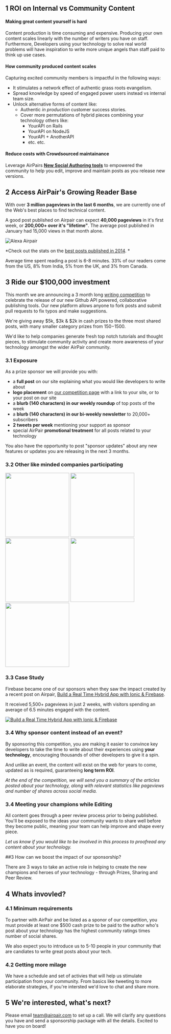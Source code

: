 ## 1 ROI on Internal vs Community Content

#### Making great content yourself is hard ####

Content production is time consuming and expensive. Producing your own content scales linearly with the number of writers you have on staff. Furthermore, Developers using your technology to solve real world problems will have inspiration to write more unique angels than staff paid to think up use cases.

#### How community produced content scales ####

Capturing excited community members is impactful in the following ways:

- It stimulates a network effect of authentic grass roots evangelism.
- Spread knowledge by speed of engaged power users instead vs internal team size.
- Unlock alternative forms of content like:
  - Authentic *in production* customer success stories.
  - Cover more permutations of hybrid pieces combining your technology others like:
    - YourAPI on Rails
    - YourAPI on NodeJS
    - YourAPI + AnotherAPI
    - etc. etc.

#### Reduce costs with Crowdsourced  maintainance ####

Leverage AirPairs **[New Social Authoring tools](//airpair.com/preview/draft/jk-git-authoring-annoucement)** to empowered the community to help you edit, improve and maintain posts as you release new versions.

## 2 Access AirPair's Growing Reader Base

With over **3 million pageviews in the last 6 months**, we are currently one of the Web's best places to find technical content.

A good post published on Airpair can expect **40,000 pageviews** in it's first week, or **200,000+ over it's "lifetime"**. The average post published in January had 15,000 views in that month alone.

![Alexa Airpair](//imgur.com/lCnq538.png)

*Check out the stats on the [best posts published in 2014](//airpair.com/top-posts-on-airpair-in-2014). *

Average time spent reading a post is 6-8 minutes. 33% of our readers come from the US, 8% from India, 5% from the UK, and 3% from Canada. 

## 3 Ride our $100,000 investment

This month we are announcing a 3 month long [writing competition](//airpair.com/100k-writing-competition) to celebrate the release of our new Github API powered, collaborative publishing tools. Our new platform allows anyone to fork posts and submit pull requests to fix typos and make suggestions.

We're giving away $5k, $3k & $2k in cash prizes to the three most shared posts, with many smaller category prizes from $150-$1500.

We'd like to help companies generate fresh top notch tutorials and thought pieces, to stimulate community activity and create more awareness of your technology amongst the wider AirPair community. 

### 3.1 Exposure

As a prize sponsor we will provide you with: 
- a **full post** on our site explaining what you would like developers to write about
- **logo placement** on [our competition page](//airpair.com/100k-writing-competition) with a link to your site, or to your post on our site
- a **blurb (140 characters) in our weekly roundup** of top posts of the week
- a **blurb (140 characters) in our bi-weekly newsletter** to 20,000+ subscribers
- **2 tweets per week** mentioning your support as sponsor
- special AirPair **promotional treatment** for all posts related to your technology

You also have the opportunity to post "sponsor updates" about any new features or updates you are releasing in the next 3 months. 


### 3.2 Other like minded companies participating

<img src="/static/img/pages/postscomp/logo-firebase.png" style="width:200px" />
<img src="/static/img/pages/postscomp/logo-pubnub.png" style="width:200px" />
<img src="/static/img/pages/postscomp/logo-rethinkdb.png" style="width:200px" />
<img src="/static/img/pages/postscomp/logo-coreos.png" style="width:200px" />
<img src="/static/img/pages/postscomp/logo-keen-io.png" style="width:200px" />

### 3.3 Case Study

Firebase became one of our sponsors when they saw the impact created by a recent post on Airpair, [Build a Real Time Hybrid App with Ionic & Firebase](https://www.airpair.com/angularjs/posts/build-a-real-time-hybrid-app-with-ionic-firebase). 

It received 5,500+ pageviews in just 2 weeks, with visitors spending an average of 6.5 minutes engaged with the content.

[![Build a Real Time Hybrid App with Ionic & Firebase](//imgur.com/ykBVXNv.png)](https://twitter.com/Firebase/status/561198155828453376)

### 3.4 Why sponsor content instead of an event?  

By sponsoring this competition, you are making it easier to convince key developers to take the time to write about their experiences using **your technology**, encouraging thousands of other developers to give it a spin. 

And unlike an event, the content will exist on the web for years to come, updated as is required, guaranteeing **long term ROI**.

*At the end of the competition, we will send you a summary of the articles posted about your technology, along with relevant statistics like pageviews and number of shares across social media.*

### 3.4 Meeting your champions while Editing

All content goes through a peer review process prior to being published. You'll be exposed to the ideas your community wants to share well before they become public, meaning your team can help improve and shape every piece.

*Let us know if you would like to be involved in this process to proofread any content about your technology.*

##3 How can we boost the impact of our sponsorship?

There are 3 ways to take an active role in helping to create the new champions and heroes of your technology - through Prizes, Sharing and Peer Review. 

<!-- ###3.1 Prizes

**Creating awesome content costs money**. Writing an article can take anywhere from 5-40 hours, and our authors are developers who can charge up to $200/hr. Your cash prize of $500 will help to cover some of their expenses, however you can also offer other sponsorship ideas such as free credits to your services for entrants and winners, or bigger cash prizes. 

*With a good chance of multiple submissions, and a commissioned tutorial costing anywhere from $2,000-$3,000, we hope you'll agree that $500 is a relatively small investment. *

###3.2 Sharing

*Money isn't everything*. For authors, sharing their knowledge, experience and opinions is a way to support the community, interact with the community, and give back. This for them `= impact`. Plus they are likely to land some properly paid development work as a result. 

If you take the time to support authors by sharing their content with your community, you can encourage even more developers to write about their experiences using your technology.

###3.3 Peer Review

The better the content, the more impact it will create, and the longer it will live on the web, so the goal is to publish **high quality, relevant content**. This is why we designed our Github powered collaborative authoring tools - to make it as easy and fun as possible for developers to review content, test code, and submit edits. 

If you encourage **developers in your community** to evaluate and critique the content submitted about your technology *before* it's published, you can increase the quality and impact of your investment. 


#### What is the minimum requirements for participating

The minimum is .... -->

## 4 Whats invovled?

### 4.1 Minimum requirements

To partner with AirPair and be listed as a sponor of our competition, you must provide at least one $500 cash prize to be paid to the author who's post about your technology has the highest community ratings times number of social shares.

We also expect you to introduce us to 5-10 people in your community that are candiates to write great posts about your tech.

### 4.2 Getting more milage

We have a schedule and set of activies that will help us stimulate participation from your community. From basics like tweeting to more elaborate strategies, if you're intersted we'd love to chat and share more.

## 5 We're interested, what's next?

Please email [team@airpair.com](team@airpair.com) to set up a call. We will clarify any questions you have and send a sponsorship package with all the details. Excited to have you on board!
